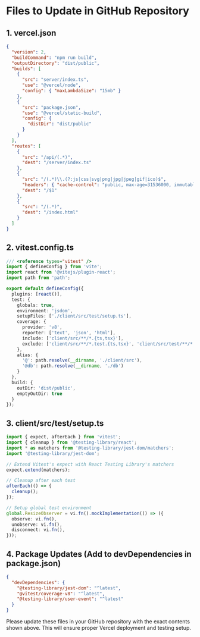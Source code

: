 # Files to Update in GitHub Repository

## 1. vercel.json
```json
{
  "version": 2,
  "buildCommand": "npm run build",
  "outputDirectory": "dist/public",
  "builds": [
    {
      "src": "server/index.ts",
      "use": "@vercel/node",
      "config": { "maxLambdaSize": "15mb" }
    },
    {
      "src": "package.json",
      "use": "@vercel/static-build",
      "config": {
        "distDir": "dist/public"
      }
    }
  ],
  "routes": [
    {
      "src": "/api/(.*)",
      "dest": "/server/index.ts"
    },
    {
      "src": "/(.*)\\.(?:js|css|svg|png|jpg|jpeg|gif|ico)$",
      "headers": { "cache-control": "public, max-age=31536000, immutable" },
      "dest": "/$1"
    },
    {
      "src": "/(.*)",
      "dest": "/index.html"
    }
  ]
}
```

## 2. vitest.config.ts
```typescript
/// <reference types="vitest" />
import { defineConfig } from 'vite';
import react from '@vitejs/plugin-react';
import path from 'path';

export default defineConfig({
  plugins: [react()],
  test: {
    globals: true,
    environment: 'jsdom',
    setupFiles: ['./client/src/test/setup.ts'],
    coverage: {
      provider: 'v8',
      reporter: ['text', 'json', 'html'],
      include: ['client/src/**/*.{ts,tsx}'],
      exclude: ['client/src/**/*.test.{ts,tsx}', 'client/src/test/**/*']
    },
    alias: {
      '@': path.resolve(__dirname, './client/src'),
      '@db': path.resolve(__dirname, './db')
    }
  },
  build: {
    outDir: 'dist/public',
    emptyOutDir: true
  }
});
```

## 3. client/src/test/setup.ts
```typescript
import { expect, afterEach } from 'vitest';
import { cleanup } from '@testing-library/react';
import * as matchers from '@testing-library/jest-dom/matchers';
import '@testing-library/jest-dom';

// Extend Vitest's expect with React Testing Library's matchers
expect.extend(matchers);

// Cleanup after each test
afterEach(() => {
  cleanup();
});

// Setup global test environment
global.ResizeObserver = vi.fn().mockImplementation(() => ({
  observe: vi.fn(),
  unobserve: vi.fn(),
  disconnect: vi.fn(),
}));
```

## 4. Package Updates (Add to devDependencies in package.json)
```json
{
  "devDependencies": {
    "@testing-library/jest-dom": "^latest",
    "@vitest/coverage-v8": "^latest",
    "@testing-library/user-event": "^latest"
  }
}
```

Please update these files in your GitHub repository with the exact contents shown above. This will ensure proper Vercel deployment and testing setup.
